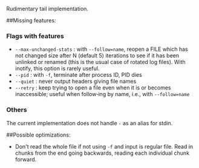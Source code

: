 Rudimentary tail implementation.

##Missing features:

### Flags with features
* `--max-unchanged-stats` : with `--follow=name`, reopen a FILE which has not changed size after N (default 5) iterations  to see if it has been unlinked or renamed (this is the usual case of rotated log files).  With inotify, this option is rarely useful.
* `--pid` : with `-f`, terminate after process ID, PID dies
* `--quiet` : never output headers giving file names
* `--retry` : keep trying to open a file even when it is or becomes inaccessible; useful when follow‐ing by name, i.e., with `--follow=name`

### Others
The current implementation does not handle `-` as an alias for stdin.

##Possible optimizations:
* Don't read the whole file if not using `-f` and input is regular file. Read in chunks from the end going backwards, reading each individual chunk forward.

